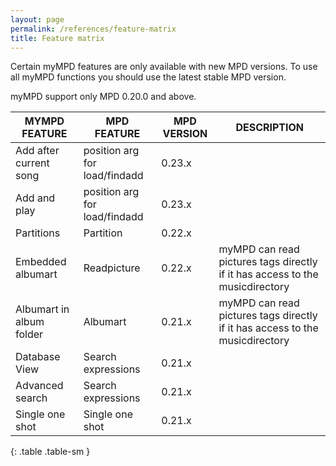 ```yaml
---
layout: page
permalink: /references/feature-matrix
title: Feature matrix
---
```


Certain myMPD features are only available with new MPD versions. To use all myMPD functions you should use the latest stable MPD version.

myMPD support only MPD 0.20.0 and above.

| MYMPD FEATURE | MPD FEATURE | MPD VERSION | DESCRIPTION |
| ------------- | ----------- | ----------- | ----------- | 
| Add after current song | position arg for load/findadd | 0.23.x | |
| Add and play | position arg for load/findadd | 0.23.x | |
| Partitions | Partition | 0.22.x | |
| Embedded albumart| Readpicture | 0.22.x | myMPD can read pictures tags directly if it has access to the musicdirectory |
| Albumart in album folder | Albumart | 0.21.x | myMPD can read pictures tags directly if it has access to the musicdirectory |
| Database View | Search expressions | 0.21.x | |
| Advanced search | Search expressions | 0.21.x | |
| Single one shot | Single one shot | 0.21.x | |
{: .table .table-sm }
